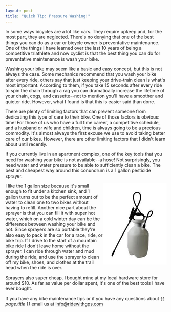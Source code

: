 ```yaml
---
layout: post
title: "Quick Tip: Pressure Washing!"
---
```

In some ways bicycles are a lot like cars. They require upkeep and, for the most part, they are neglected. There's no denying that one of the best things you can do as a car or bicycle owner is preventative maintenance. One of the things I have learned over the last 10 years of being a competitive triathlete and now cyclist is that the best thing you can do for preventative maintenance is wash your bike. 

Washing your bike may seem like a basic and easy concept, but this is not always the case. Some mechanics recommend that you wash your bike after every ride, others say that just keeping your drive-train clean is what's most important. According to them, if you take 15 seconds after every ride to spin the chain through a rag you can dramatically increase the lifetime of your chain, cogs, and cassette--not to mention you'll have a smoother and quieter ride. However, what I found is that this is easier said than done. 

There are plenty of limiting factors that can prevent someone from dedicating this type of care to their bike. One of those factors is obvious: time! For those of us who have a full time career, a competitive schedule, and a husband or wife and children, time is always going to be a precious commodity. It's almost always the first excuse we use to avoid taking better care of our bikes. However, there are other limiting factors that I didn't learn about until recently. 

If you currently live in an apartment complex, one of the key tools that you need for washing your bike is not available--a hose! Not surprisingly, you need water and water pressure to be able to sufficiently clean a bike. The best and cheapest way around this conundrum is a 1 gallon pesticide sprayer. 

<img align="right" src="/images/post_images/pesticide_sprayer.jpeg">I like the 1 gallon size because it's small enough to fit under a kitchen sink, and 1 gallon turns out to be the perfect amount of water to clean one to two bikes without having to refill. Another nice part about the sprayer is that you can fill it with super hot water, which on a cold winter day can be the difference between washing your bike and not. Since sprayers are so portable they're also easy to pack in the car for a race, ride, or bike trip. If I drive to the start of a mountain bike ride I don't leave home without the sprayer. I can ride through water and mud during the ride, and use the sprayer to clean off my bike, shoes, and clothes at the trail head when the ride is over. 

Sprayers also super cheap. I bought mine at my local hardware store for around $10. As far as value per dollar spent, it's one of the best tools I have ever bought. 

If you have any bike maintenance tips or if you have any questions about *{{ page.title }}* email us at <a href="mailto:info@ridewithgps.com">info@ridewithgps.com</a>
